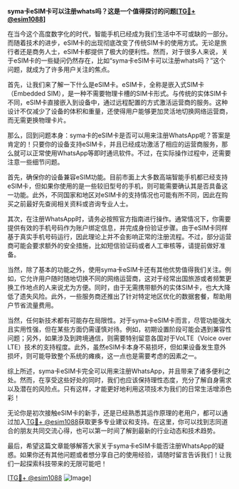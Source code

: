**syma卡eSIM卡可以注册whats吗？这是一个值得探讨的问题[[TG💪+ @esim1088](https://t.me/s/esim1088)]**

在当今这个高度数字化的时代，智能手机已经成为我们生活中不可或缺的一部分。而随着技术的进步，eSIM卡的出现彻底改变了传统SIM卡的使用方式。无论是旅行者还是商务人士，eSIM卡都提供了极大的便利性。然而，对于很多人来说，关于eSIM卡的一些疑问仍然存在，比如“syma卡eSIM卡可以注册whats吗？”这个问题，就成为了许多用户关注的焦点。

首先，让我们来了解一下什么是eSIM卡。eSIM卡，全称是嵌入式SIM卡（Embedded SIM），是一种不需要物理卡槽的SIM卡形式。与传统的实体SIM卡不同，eSIM卡直接嵌入到设备中，通过远程配置的方式激活运营商的服务。这种设计不仅减少了设备的体积和重量，还使得用户能够更加灵活地切换网络运营商，而无需更换物理卡片。

那么，回到问题本身：syma卡的eSIM卡是否可以用来注册WhatsApp呢？答案是肯定的！只要你的设备支持eSIM卡，并且已经成功激活了相应的运营商服务，那么就可以正常使用WhatsApp等即时通讯软件。不过，在实际操作过程中，还需要注意一些细节问题。

首先，确保你的设备兼容eSIM功能。目前市面上大多数高端智能手机都已经支持eSIM卡，但如果你使用的是一些较旧型号的手机，则可能需要确认其是否具备这一功能。此外，不同国家和地区对eSIM卡的支持情况也可能有所不同，因此在购买之前最好先查阅相关资料或咨询专业人士。

其次，在注册WhatsApp时，请务必按照官方指南进行操作。通常情况下，你需要提供有效的手机号码作为账户绑定信息，并完成身份验证步骤。由于eSIM卡同样基于真实手机号码运行，因此理论上并不会影响正常的注册流程。不过，部分运营商可能会要求额外的安全措施，比如短信验证码或者人工审核等，请提前做好准备。

当然，除了基本的功能之外，使用syma卡eSIM卡还有其他优势值得我们关注。例如，它允许用户随时随地切换不同的网络运营商，这对于经常出国旅游或者频繁更换工作地点的人来说尤为方便。同时，由于无需携带额外的实体SIM卡，也大大降低了遗失风险。此外，一些服务商还推出了针对特定地区优化的数据套餐，帮助用户节省流量费用。

当然，任何新技术都有可能存在局限性。对于syma卡eSIM卡而言，尽管功能强大且实用性强，但在某些方面仍需谨慎对待。例如，初期设置阶段可能会遇到兼容性问题；另外，如果涉及到跨境通信，则需要特别留意各国对于VoLTE（Voice over LTE）技术的支持程度。此外，虽然eSIM卡本身不易损坏，但如果设备发生意外损坏，则可能导致整个系统的瘫痪，这一点也是需要考虑的因素之一。

综上所述，syma卡eSIM卡完全可以用来注册WhatsApp，并且带来了诸多便利之处。然而，在享受这些好处的同时，我们也应该保持理性态度，充分了解自身需求以及潜在的风险点。只有这样，才能更好地利用这项技术为我们的日常生活增添色彩！

无论你是初次接触eSIM卡的新手，还是已经熟悉其运作原理的老用户，都可以通过加入[TG💪+ @esim1088](https://t.me/s/esim1088)获取更多专业建议和支持。在这里，你可以找到志同道合的朋友共同交流心得，也可以第一时间了解到最新的行业动态和技术趋势。

最后，希望这篇文章能够解答大家关于syma卡eSIM卡能否注册WhatsApp的疑惑。如果你还有其他问题或者想分享自己的使用经验，请随时留言告诉我们！让我们一起探索科技带来的无限可能吧！

[[TG💪+ @esim1088](https://t.me/s/esim1088) ![Image](https://i.postimg.cc/4NQfJmqS/Snipaste-2025-05-13-00-14-12.png)]
